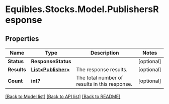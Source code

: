 # Equibles.Stocks.Model.PublishersResponse
## Properties

Name | Type | Description | Notes
------------ | ------------- | ------------- | -------------
**Status** | **ResponseStatus** |  | [optional] 
**Results** | [**List&lt;Publisher&gt;**](Publisher.md) | The response results. | [optional] 
**Count** | **int?** | The total number of results in this response. | [optional] 

[[Back to Model list]](../README.md#documentation-for-models) [[Back to API list]](../README.md#documentation-for-api-endpoints) [[Back to README]](../README.md)


